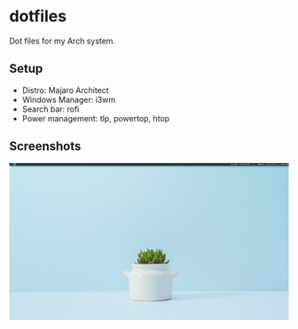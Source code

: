 # dotfiles
Dot files for my Arch system.

## Setup
- Distro: Majaro Architect
- Windows Manager: i3wm
- Search bar: rofi
- Power management: tlp, powertop, htop

## Screenshots
![Desktop](https://raw.githubusercontent.com/ShehryarX/dotfiles/master/screenshots/desktop.png "Desktop")
